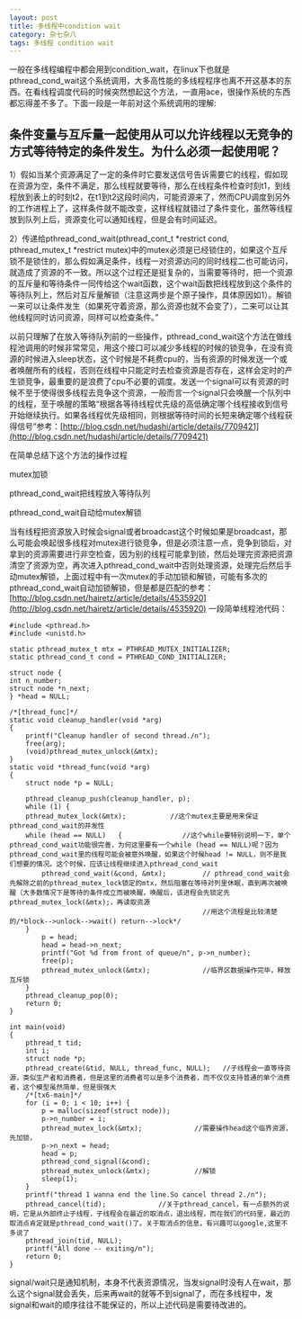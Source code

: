 ```yaml
---
layout: post
title: 多线程中condition wait
category: 杂七杂八
tags: 多线程 condition wait
---
```

一般在多线程编程中都会用到condition_wait，在linux下也就是pthread_cond_wait这个系统调用，大多高性能的多线程程序也离不开这基本的东西。在看线程调度代码的时候突然想起这个方法，一直用ace，很操作系统的东西都忘得差不多了。下面一段是一年前对这个系统调用的理解:

## 条件变量与互斥量一起使用从可以允许线程以无竞争的方式等待特定的条件发生。为什么必须一起使用呢？
1）假如当某个资源满足了一定的条件时它要发送信号告诉需要它的线程，假如现在资源为空，条件不满足，那么线程就要等待，那么在线程条件检查时刻t1，到线程放到表上的时刻t2，在t1到t2这段时间内，可能资源来了，然而CPU调度到另外的工作进程上了，这样条件就不能改变，这样线程就错过了条件变化，虽然等线程放到队列上后，资源变化可以通知线程，但是会有时间延迟。

2）传递给pthread_cond_wait(pthread_cont_t *restrict cond, pthread_mutex_t *restrict 
mutex)中的mutex必须是已经锁住的，如果这个互斥锁不是锁住的，那么假如满足条件，线程一对资源访问的同时线程二也可能访问，就造成了资源的不一致。所以这个过程还是挺复杂的，当需要等待时，把一个资源的互斥量和等待条件一同传给这个wait函数，这个wait函数把线程放到这个条件的等待队列上，然后对互斥量解锁（注意这两步是个原子操作，具体原因如1）。解锁一来可以让条件发生（如果死守着资源，那么资源也就不会变了），二来可以让其他线程同时访问资源，同样可以检查条件。”

以前只理解了在放入等待队列前的一些操作，pthread_cond_wait这个方法在做线程池调用的时候非常常见，用这个接口可以减少多线程的时候的锁竞争，在没有资源的时候进入sleep状态，这个时候是不耗费cpu的，当有资源的时候发送一个或者唤醒所有的线程，否则在线程中只能定时去检查资源是否存在，这样会定时的产生锁竞争，最重要的是浪费了cpu不必要的调度。发送一个signal可以有资源的时候不至于使得很多线程去竞争这个资源，一般而言一个signal只会唤醒一个队列中的线程，至于唤醒的策略“根据各等待线程优先级的高低确定哪个线程接收到信号开始继续执行。如果各线程优先级相同，则根据等待时间的长短来确定哪个线程获得信号”参考：[http://blog.csdn.net/hudashi/article/details/7709421](http://blog.csdn.net/hudashi/article/details/7709421)

在简单总结下这个方法的操作过程

mutex加锁

pthread_cond_wait把线程放入等待队列

pthread_cond_wait自动给mutex解锁

当有线程把资源放入时候会signal或者broadcast这个时候如果是broadcast，那么可能会唤起很多线程对mutex进行锁竞争，但是必须注意一点，竞争到锁后，对拿到的资源需要进行非空检查，因为别的线程可能拿到锁，然后处理完资源把资源清空了资源为空，再次进入pthread_cond_wait中否则处理资源，处理完后然后手动mutex解锁，上面过程中有一次mutex的手动加锁和解锁，可能有多次的pthread_cond_wait自动加锁解锁，但是都是匹配的参考：[http://blog.csdn.net/hairetz/article/details/4535920](http://blog.csdn.net/hairetz/article/details/4535920)
一段简单线程池代码：
```
#include <pthread.h>
#include <unistd.h>

static pthread_mutex_t mtx = PTHREAD_MUTEX_INITIALIZER;
static pthread_cond_t cond = PTHREAD_COND_INITIALIZER;

struct node {
int n_number;
struct node *n_next;
} *head = NULL;

/*[thread_func]*/
static void cleanup_handler(void *arg)
{
    printf("Cleanup handler of second thread./n");
    free(arg);
    (void)pthread_mutex_unlock(&mtx);
}
static void *thread_func(void *arg)
{
    struct node *p = NULL;

    pthread_cleanup_push(cleanup_handler, p);
    while (1) {
    pthread_mutex_lock(&mtx);           //这个mutex主要是用来保证pthread_cond_wait的并发性
    while (head == NULL)   {               //这个while要特别说明一下，单个pthread_cond_wait功能很完善，为何这里要有一个while (head == NULL)呢？因为pthread_cond_wait里的线程可能会被意外唤醒，如果这个时候head != NULL，则不是我们想要的情况。这个时候，应该让线程继续进入pthread_cond_wait
        pthread_cond_wait(&cond, &mtx);         // pthread_cond_wait会先解除之前的pthread_mutex_lock锁定的mtx，然后阻塞在等待对列里休眠，直到再次被唤醒（大多数情况下是等待的条件成立而被唤醒，唤醒后，该进程会先锁定先pthread_mutex_lock(&mtx);，再读取资源
                                                //用这个流程是比较清楚的/*block-->unlock-->wait() return-->lock*/
    }
        p = head;
        head = head->n_next;
        printf("Got %d from front of queue/n", p->n_number);
        free(p);
        pthread_mutex_unlock(&mtx);             //临界区数据操作完毕，释放互斥锁
    }
    pthread_cleanup_pop(0);
    return 0;
}

int main(void)
{
    pthread_t tid;
    int i;
    struct node *p;
    pthread_create(&tid, NULL, thread_func, NULL);   //子线程会一直等待资源，类似生产者和消费者，但是这里的消费者可以是多个消费者，而不仅仅支持普通的单个消费者，这个模型虽然简单，但是很强大
    /*[tx6-main]*/
    for (i = 0; i < 10; i++) {
        p = malloc(sizeof(struct node));
        p->n_number = i;
        pthread_mutex_lock(&mtx);             //需要操作head这个临界资源，先加锁，
        p->n_next = head;
        head = p;
        pthread_cond_signal(&cond);
        pthread_mutex_unlock(&mtx);           //解锁
        sleep(1);
    }
    printf("thread 1 wanna end the line.So cancel thread 2./n");
    pthread_cancel(tid);             //关于pthread_cancel，有一点额外的说明，它是从外部终止子线程，子线程会在最近的取消点，退出线程，而在我们的代码里，最近的取消点肯定就是pthread_cond_wait()了。关于取消点的信息，有兴趣可以google,这里不多说了
    pthread_join(tid, NULL);
    printf("All done -- exiting/n");
    return 0;
}
```
 signal/wait只是通知机制，本身不代表资源情况，当发signal时没有人在wait，那么这个signal就会丢失，后来再wait的就等不到signal了，而在多线程中，发signal和wait的顺序往往不能保证的，所以上述代码是需要待改进的。